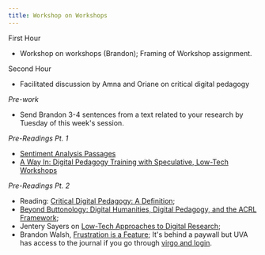 ```yaml
---
title: Workshop on Workshops
---
```


First Hour
* Workshop on workshops (Brandon); Framing of Workshop assignment.

Second Hour
* Facilitated discussion by Amna and Oriane on critical digital pedagogy

*Pre-work*
* Send Brandon 3-4 sentences from a text related to your research by Tuesday of this week's session.

*Pre-Readings Pt. 1*

* [Sentiment Analysis Passages](/assets/workshop-on-workshops/sentiment-analysis-passages.docx)
* [A Way In: Digital Pedagogy Training with Speculative, Low-Tech Workshops](https://cuny.manifoldapp.org/read/a-way-in-digital-pedagogy-training-with-speculative-low-tech-workshops/section/d26fab6f-c473-489a-9516-a6e6f0c747a7)

*Pre-Readings Pt. 2*
* Reading: [Critical Digital Pedagogy: A Definition](https://hybridpedagogy.org/critical-digital-pedagogy-definition/);
* [Beyond Buttonology: Digital Humanities, Digital Pedagogy, and the ACRL Framework](https://crln.acrl.org/index.php/crlnews/article/view/16833/18427);
* Jentery Sayers on [Low-Tech Approaches to Digital Research](https://jentery.github.io/lowtech/?fbclid=IwAR0Lo7TTSCGWdTOsIBjqdL460oGymmeOtTvzAlvMMs1hFnBAkgwlTIUoRgM#/title);
* Brandon Walsh, [Frustration is a Feature](https://read.dukeupress.edu/pedagogy/article-abstract/19/3/519/140304/Frustration-Is-a-FeatureUgly-Feelings-and-the); It's behind a paywall but UVA has access to the journal if you go through [virgo and login](https://search.lib.virginia.edu/sources/uva_library/items/u4498095).
